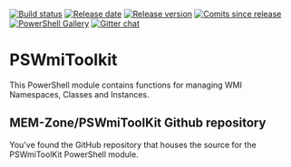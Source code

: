 [![Build status][appveyor-badge]][appveyor-build]
[![Release date][release-date-badge]][release-date]
[![Release version][release-badge]][release]
[![Comits since release][commits-since-badge]][commits-since]
[![PowerShell Gallery][psgallery-badge]][psgallery]
[![Gitter chat][gitter-badge]][gitter]

# PSWmiToolkit

This PowerShell module contains functions for managing WMI Namespaces, Classes and Instances.

## MEM-Zone/PSWmiToolKit Github repository

You've found the GitHub repository that houses the source for the PSWmiToolKit PowerShell module.

[appveyor-badge]: https://ci.appveyor.com/api/projects/status/xsritqr9cs5v2mra?svg=true
[appveyor-build]: https://ci.appveyor.com/project/Ioan-Popovici/pswmitoolkit
[psgallery-badge]: https://img.shields.io/powershellgallery/dt/PSWmiToolKit.svg
[psgallery]: https://www.powershellgallery.com/packages/PSWmiToolKit
[gitter-badge]: https://badges.gitter.im/PSWmiToolKit.svg
[gitter]: https://gitter.im/PSWmiToolKit/Lobby
[release-badge]: https://img.shields.io/github/release/MEM-Zone/PSWmiToolKit/all.svg
[release]: https://github.com/MEM-Zone/PSWmiToolKit/releases
[release-date-badge]: https://img.shields.io/github/release-date/MEM-Zone/PSWmiToolKit.svg
[release-date]: https://github.com/MEM-Zone/PSWmiToolKit/releases
[commits-since-badge]: https://img.shields.io/github/commits-since/MEM-Zone/PSWmiToolKit/latest.svg
[commits-since]: https://github.com/MEM-Zone/PSWmiToolKit/commits/master
